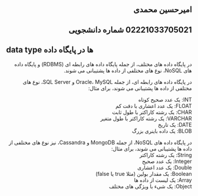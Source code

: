 <h2 dir="rtl">امیرحسین محمدی</h2>
<h2 dir="rtl">02221033705021 شماره دانشجویی</h2>

<h2 dir="ltr">data type ها در پایگاه داده</h2>

<div dir="rtl">
  در پایگاه داده های مختلف، از جمله پایگاه داده های رابطه ای (RDBMS) و پایگاه داده های NoSQL، نوع های مختلفی از داده ها پشتیبانی می شوند.

در پایگاه داده های رابطه ای، از جمله Oracle، MySQL و SQL Server، نوع های مختلفی از داده ها پشتیبانی می شوند، برای مثال:

INT: یک عدد صحیح کوتاه
<br/>
FLOAT: یک عدد اعشاری با دقت کم
<br/>
CHAR: یک رشته کاراکتر با طول ثابت
<br/>
VARCHAR: یک رشته کاراکتر با طول متغیر
<br/>
DATE: یک تاریخ
<br/>
BLOB: یک داده باینری بزرگ
<br/>
<div dir="rtl">
در پایگاه داده های NoSQL، از جمله MongoDB و Cassandra، نیز نوع های مختلفی از داده ها پشتیبانی می شوند، برای مثال:
<div/>
String: یک رشته کاراکتر
<br/>
Integer: یک عدد صحیح
<br/>
Double: یک عدد اعشاری
<br/>
Boolean: یک مقدار بولین (مثلا true یا false)
<br/>
Array: یک لیست از داده ها
<br/>
Object: یک شیء با ویژگی های مختلف
<br/>
</div>
